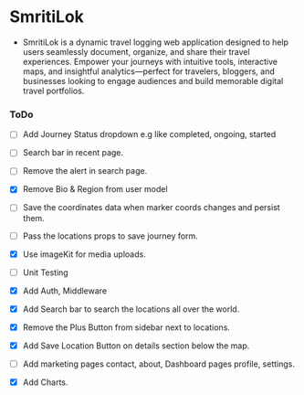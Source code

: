 # SmritiLok

- SmritiLok is a dynamic travel logging web application designed to help users seamlessly document, organize, and share their travel experiences. Empower your journeys with intuitive tools, interactive maps, and insightful analytics—perfect for travelers, bloggers, and businesses looking to engage audiences and build memorable digital travel portfolios.

### ToDo

- [ ] Add Journey Status dropdown e.g like completed, ongoing, started

- [ ] Search bar in recent page.

- [ ] Remove the alert in search page.

- [x] Remove Bio & Region from user model

- [ ] Save the coordinates data when marker coords changes and persist them.

- [ ] Pass the locations props to save journey form.

- [x] Use imageKit for media uploads.

- [ ] Unit Testing

- [x] Add Auth, Middleware

- [x] Add Search bar to search the locations all over the world.

- [x] Remove the Plus Button from sidebar next to locations.

- [x] Add Save Location Button on details section below the map.

- [ ] Add marketing pages contact, about, Dashboard pages profile, settings.

- [x] Add Charts.
